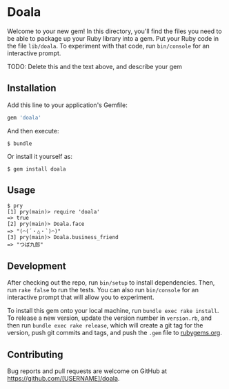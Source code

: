# Doala

Welcome to your new gem! In this directory, you'll find the files you need to be able to package up your Ruby library into a gem. Put your Ruby code in the file `lib/doala`. To experiment with that code, run `bin/console` for an interactive prompt.

TODO: Delete this and the text above, and describe your gem

## Installation

Add this line to your application's Gemfile:

```ruby
gem 'doala'
```

And then execute:

    $ bundle

Or install it yourself as:

    $ gem install doala

## Usage

```
$ pry
[1] pry(main)> require 'doala'
=> true
[2] pry(main)> Doala.face
=> "(⌒(´・△・`)⌒)"
[3] pry(main)> Doala.business_friend
=> "つば九郎"
```

## Development

After checking out the repo, run `bin/setup` to install dependencies. Then, run `rake false` to run the tests. You can also run `bin/console` for an interactive prompt that will allow you to experiment.

To install this gem onto your local machine, run `bundle exec rake install`. To release a new version, update the version number in `version.rb`, and then run `bundle exec rake release`, which will create a git tag for the version, push git commits and tags, and push the `.gem` file to [rubygems.org](https://rubygems.org).

## Contributing

Bug reports and pull requests are welcome on GitHub at https://github.com/[USERNAME]/doala.

